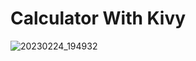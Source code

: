 # Calculator With Kivy




![20230224_194932](https://user-images.githubusercontent.com/111993066/221204775-a066ae93-a169-4704-b7ae-7fe89757411d.gif)
